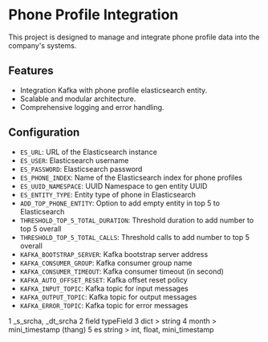 # Phone Profile Integration
This project is designed to manage and integrate phone profile data into the company's systems. 

## Features

- Integration Kafka with phone profile elasticsearch entity.
- Scalable and modular architecture.
- Comprehensive logging and error handling.

## Configuration
- `ES_URL`: URL of the Elasticsearch instance
- `ES_USER`: Elasticsearch username
- `ES_PASSWORD`: Elasticsearch password
- `ES_PHONE_INDEX`: Name of the Elasticsearch index for phone profiles
- `ES_UUID_NAMESPACE`: UUID Namespace to gen entity UUID
- `ES_ENTITY_TYPE`: Entity type of phone in Elasticsearch
- `ADD_TOP_PHONE_ENTITY`: Option to add empty entity in top 5 to Elasticsearch
- `THRESHOLD_TOP_5_TOTAL_DURATION`: Threshold duration to add number to top 5 overall
- `THRESHOLD_TOP_5_TOTAL_CALLS`: Threshold calls to add number to top 5 overall
- `KAFKA_BOOTSTRAP_SERVER`: Kafka bootstrap server address
- `KAFKA_CONSUMER_GROUP`: Kafka consumer group name
- `KAFKA_CONSUMER_TIMEOUT`: Kafka consumer timeout (in second)
- `KAFKA_AUTO_OFFSET_RESET`: Kafka offset reset policy
- `KAFKA_INPUT_TOPIC`: Kafka topic for input messages
- `KAFKA_OUTPUT_TOPIC`: Kafka topic for output messages
- `KAFKA_ERROR_TOPIC`: Kafka topic for error messages
<!-- - `MAX_WORKERS`: Maximum number of worker threads -->

1 _s_srcha, _dt_srcha
2 field typeField
3 dict > string
4 month > mini_timestamp (thang)
5 es string > int, float, mini_timestamp